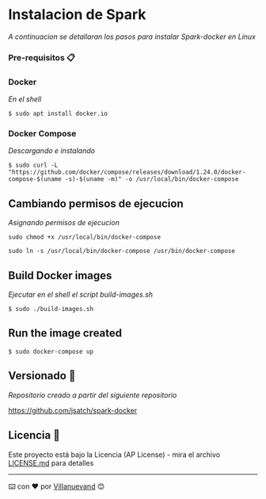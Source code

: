 # Instalacion de Spark

_A continuacion se detallaran los pasos para instalar Spark-docker en Linux_


### Pre-requisitos 📋

### Docker

_En el shell_

```
$ sudo apt install docker.io
```

### Docker Compose 

_Descargando e instalando_

```
$ sudo curl -L "https://github.com/docker/compose/releases/download/1.24.0/docker-compose-$(uname -s)-$(uname -m)" -o /usr/local/bin/docker-compose
```

## Cambiando permisos de ejecucion 

_Asignando permisos de ejecucion_

```
sudo chmod +x /usr/local/bin/docker-compose
```

```
sudo ln -s /usr/local/bin/docker-compose /usr/bin/docker-compose
```

## Build Docker images 

_Ejecutar en el shell el script build-images.sh_

```
$ sudo ./build-images.sh
```

## Run the image created 

```
$ sudo docker-compose up
```

## Versionado 📌

_Repositorio creado a partir del siguiente repositorio_

https://github.com/jsatch/spark-docker


## Licencia 📄

Este proyecto está bajo la Licencia (AP License) - mira el archivo [LICENSE.md](LICENSE.md) para detalles


---
⌨️ con ❤️ por [Villanuevand](https://github.com/Villanuevand) 😊
